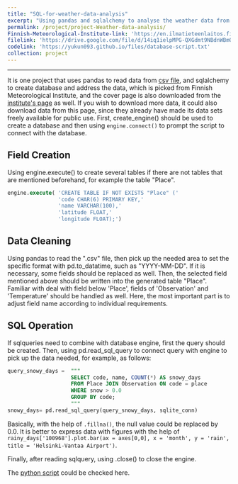 ```yaml
---
title: "SQL-for-weather-data-analysis"
excerpt: "Using pandas and sqlalchemy to analyse the weather data from Finnish Meteorological Institute<br/><img src='/images/Finnish-Meteorological-Institute-open-data.png'>"
permalink: /project/project-Weather-data-analysis/
Finnish-Meteorological-Institute-link: 'https://en.ilmatieteenlaitos.fi/open-data'
filelink: 'https://drive.google.com/file/d/14iq1ielpMPG-QXGdmt9NBdnWBmQ8HTI5/view?usp=sharing'
codelink: 'https://yukun093.github.io/files/database-script.txt'
collection: project
---
```


------

It is one project that uses pandas to read data from [csv file](https://drive.google.com/file/d/14iq1ielpMPG-QXGdmt9NBdnWBmQ8HTI5/view?usp=sharing), and sqlalchemy to create database and address the data, which is picked from Finnish Meteorological Institute, and the cover page is also downloaded from the [institute's page](https://en.ilmatieteenlaitos.fi/open-data) as well. If you wish to download more data, it could also download data from this page, since they already have made its data sets freely available for public use. First, create_engine() should be used to create a database and then using `engine.connect()` to prompt the script to connect with the database.

## Field Creation

Using engine.execute() to create several tables if there are not tables that are mentioned beforehand, for example the table "Place".

```sql
engine.execute( 'CREATE TABLE IF NOT EXISTS "Place" ('
                'code CHAR(6) PRIMARY KEY,'
                'name VARCHAR(100),'
                'latitude FLOAT,'
                'longitude FLOAT);')
```

## Data Cleaning

Using pandas to read the ".csv" file, then pick up the needed area to set the specific format with pd.to_datatime, such as "YYYY-MM-DD". If it is necessary, some fields should be replaced as well. Then, the selected field mentioned above should be written into the generated table "Place". Familiar with deal with field below 'Place', fields of 'Observation' and 'Temperature' should be handled as well. Here, the most important part is to adjust field name according to individual requirements.

## SQL Operation

If sqlqueries need to combine with database engine, first the query should be created. Then, using pd.read_sql_query to connect query with engine to pick up the data needed, for example, as follows:

```sql
query_snowy_days =  """
                    SELECT code, name, COUNT(*) AS snowy_days 
                    FROM Place JOIN Observation ON code = place 
                    WHERE snow > 0.0 
                    GROUP BY code;
                    """
snowy_days= pd.read_sql_query(query_snowy_days, sqlite_conn)
```

Basically, with the help of `.fillna()`, the null value could be replaced by 0.0. It is better to express data with figures with the help of `rainy_days['100968'].plot.bar(ax = axes[0,0], x = 'month', y = 'rain', title = 'Helsinki-Vantaa Airport')`.

Finally, after reading sqlquery, using .close() to close the engine.

The [python script](https://yukun093.github.io/files/database-script.py) could be checked here.

